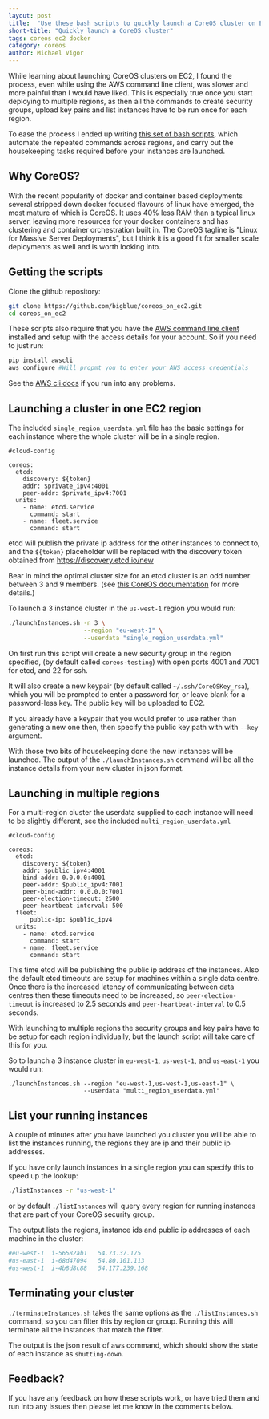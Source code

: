 ```yaml
---
layout: post
title:  "Use these bash scripts to quickly launch a CoreOS cluster on EC2"
short-title: "Quickly launch a CoreOS cluster"
tags: coreos ec2 docker
category: coreos
author: Michael Vigor
---
```


While learning about launching CoreOS clusters on EC2, I found the process, even while using the AWS command line client, was slower and more painful than I would have liked. This is especially true once you start deploying to multiple regions, as then all the commands to create security groups, upload key pairs and list instances have to be run once for each region.

To ease the process I ended up writing [this set of bash scripts](https://github.com/bigblue/coreos_on_ec2), which automate the repeated commands across regions, and carry out the housekeeping tasks required before your instances are launched.

## Why CoreOS?

With the recent popularity of docker and container based deployments several stripped down docker focused flavours of linux have emerged, the most mature of which is CoreOS. It uses 40% less RAM than a typical linux server, leaving more resources for your docker containers and has clustering and container orchestration built in. The CoreOS tagline is "Linux for Massive Server Deployments", but I think it is a good fit for smaller scale deployments as well and is worth looking into.

## Getting the scripts

Clone the github repository: 

```bash 
git clone https://github.com/bigblue/coreos_on_ec2.git
cd coreos_on_ec2
```

These scripts also require that you have the [AWS command line client](https://github.com/aws/aws-cli) installed and setup with the access details for your account. So if you need to just run:

```bash
pip install awscli
aws configure #Will propmt you to enter your AWS access credentials
```

See the [AWS cli docs](https://github.com/aws/aws-cli) if you run into any problems.

## Launching a cluster in one EC2 region

The included `single_region_userdata.yml` file has the basic settings for each instance where the whole cluster will be in a single region. 

```
#cloud-config

coreos:
  etcd:
    discovery: ${token}
    addr: $private_ipv4:4001
    peer-addr: $private_ipv4:7001
  units:
    - name: etcd.service
      command: start
    - name: fleet.service
      command: start
```

etcd will publish the private ip address for the other instances to connect to, and the `${token}` placeholder will be replaced with the discovery token obtained from https://discovery.etcd.io/new

Bear in mind the optimal cluster size for an etcd cluster is an odd number between 3 and 9 members. (see [this CoreOS documentation](https://coreos.com/docs/cluster-management/scaling/etcd-optimal-cluster-size/) for more details.)

To launch a 3 instance cluster in the `us-west-1` region you would run:

```bash
./launchInstances.sh -n 3 \
                     --region "eu-west-1" \
                     --userdata "single_region_userdata.yml"
```

On first run this script will create a new security group in the region specified, (by default called `coreos-testing`) with open ports 4001 and 7001 for etcd, and 22 for ssh.

It will also create a new keypair (by default called `~/.ssh/CoreOSKey_rsa`), which you will be prompted to enter a password for, or leave blank for a password-less key. The public key will be uploaded to EC2.

If you already have a keypair that you would prefer to use rather than generating a new one then, then specify the public key path with with `--key` argument.

With those two bits of housekeeping done the new instances will be launched. The output of the `./launchInstances.sh` command will be all the instance details from your new cluster in json format.

## Launching in multiple regions

For a multi-region cluster the userdata supplied to each instance will need to be slightly different, see the included `multi_region_userdata.yml`

```
#cloud-config

coreos:
  etcd:
    discovery: ${token} 
    addr: $public_ipv4:4001
    bind-addr: 0.0.0.0:4001
    peer-addr: $public_ipv4:7001
    peer-bind-addr: 0.0.0.0:7001
    peer-election-timeout: 2500
    peer-heartbeat-interval: 500
  fleet:
      public-ip: $public_ipv4
  units:
    - name: etcd.service
      command: start
    - name: fleet.service
      command: start
```

This time etcd will be publishing the public ip address of the instances. Also the default etcd timeouts are setup for machines within a single data centre. Once there is the increased latency of communicating between data centres then these timeouts need to be increased, so `peer-election-timeout` is increased to 2.5 seconds and `peer-heartbeat-interval` to 0.5 seconds.

With launching to multiple regions the security groups and key pairs have to be setup for each region individually, but the launch script will take care of this for you.

So to launch a 3 instance cluster in `eu-west-1`, `us-west-1`, and `us-east-1` you would run:

```
./launchInstances.sh --region "eu-west-1,us-west-1,us-east-1" \
                     --userdata "multi_region_userdata.yml"
```

## List your running instances

A couple of minutes after you have launched you cluster you will be able to list the instances running, the regions they are ip and their public ip addresses.

If you have only launch instances in a single region you can specify this to speed up the lookup:

```bash
./listInstances -r "us-west-1"
```

or by default `./listInstances` will query every region for running instances that are part of your CoreOS security group.

The output lists the regions, instance ids and public ip addresses of each machine in the cluster:

```bash
#eu-west-1  i-56582ab1   54.73.37.175
#us-east-1  i-68d47094   54.80.101.113
#us-west-1  i-4b8d8c88   54.177.239.168
```

## Terminating your cluster

`./terminateInstances.sh` takes the same options as the `./listInstances.sh`
command, so you can filter this by region or group. Running this will terminate all the instances that match the filter.

The output is the json result of aws command, which should show the state of each instance as `shutting-down`.

## Feedback?

If you have any feedback on how these scripts work, or have tried them and run into any issues then please let me know in the comments below.
